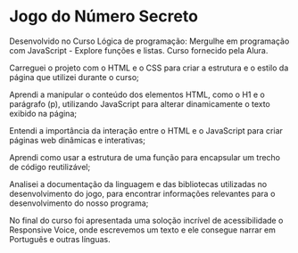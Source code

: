 # Jogo do Número Secreto
Desenvolvido no Curso Lógica de programação: Mergulhe em programação com JavaScript - Explore funções e listas. 
Curso fornecido pela Alura.

Carreguei o projeto com o HTML e o CSS para criar a estrutura e o estilo da página que utilizei durante o curso;

Aprendi a manipular o conteúdo dos elementos HTML, como o H1 e o parágrafo (p), utilizando JavaScript para alterar dinamicamente o texto exibido na página;

Entendi a importância da interação entre o HTML e o JavaScript para criar páginas web dinâmicas e interativas;

Aprendi como usar a estrutura de uma função para encapsular um trecho de código reutilizável;

Analisei a documentação da linguagem e das bibliotecas utilizadas no desenvolvimento do jogo, para encontrar informações relevantes para o desenvolvimento do nosso programa;

No final do curso foi apresentada uma soloção incrível de acessibilidade o Responsive Voice, onde escrevemos um texto e ele consegue narrar em Português e outras línguas.
